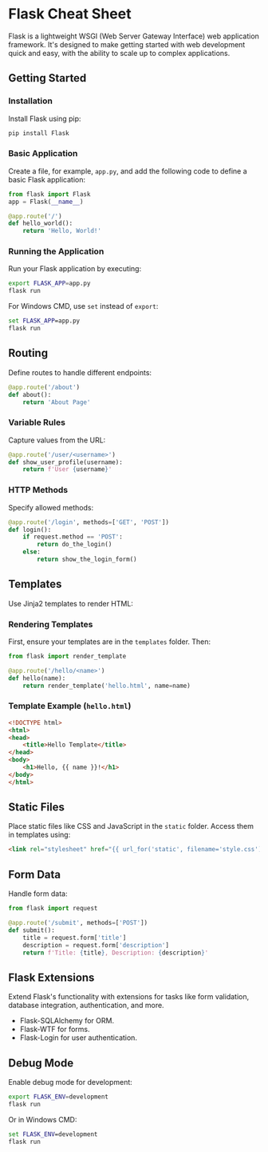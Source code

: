 # Flask Cheat Sheet

Flask is a lightweight WSGI (Web Server Gateway Interface) web application framework. It's designed to make getting started with web development quick and easy, with the ability to scale up to complex applications.

## Getting Started

### Installation

Install Flask using pip:

```bash
pip install Flask
```

### Basic Application

Create a file, for example, `app.py`, and add the following code to define a basic Flask application:

```python
from flask import Flask
app = Flask(__name__)

@app.route('/')
def hello_world():
    return 'Hello, World!'
```

### Running the Application

Run your Flask application by executing:

```bash
export FLASK_APP=app.py
flask run
```

For Windows CMD, use `set` instead of `export`:

```cmd
set FLASK_APP=app.py
flask run
```

## Routing

Define routes to handle different endpoints:

```python
@app.route('/about')
def about():
    return 'About Page'
```

### Variable Rules

Capture values from the URL:

```python
@app.route('/user/<username>')
def show_user_profile(username):
    return f'User {username}'
```

### HTTP Methods

Specify allowed methods:

```python
@app.route('/login', methods=['GET', 'POST'])
def login():
    if request.method == 'POST':
        return do_the_login()
    else:
        return show_the_login_form()
```

## Templates

Use Jinja2 templates to render HTML:

### Rendering Templates

First, ensure your templates are in the `templates` folder. Then:

```python
from flask import render_template

@app.route('/hello/<name>')
def hello(name):
    return render_template('hello.html', name=name)
```

### Template Example (`hello.html`)

```html
<!DOCTYPE html>
<html>
<head>
    <title>Hello Template</title>
</head>
<body>
    <h1>Hello, {{ name }}!</h1>
</body>
</html>
```

## Static Files

Place static files like CSS and JavaScript in the `static` folder. Access them in templates using:

```html
<link rel="stylesheet" href="{{ url_for('static', filename='style.css') }}">
```

## Form Data

Handle form data:

```python
from flask import request

@app.route('/submit', methods=['POST'])
def submit():
    title = request.form['title']
    description = request.form['description']
    return f'Title: {title}, Description: {description}'
```

## Flask Extensions

Extend Flask's functionality with extensions for tasks like form validation, database integration, authentication, and more.

- Flask-SQLAlchemy for ORM.
- Flask-WTF for forms.
- Flask-Login for user authentication.

## Debug Mode

Enable debug mode for development:

```bash
export FLASK_ENV=development
flask run
```

Or in Windows CMD:

```cmd
set FLASK_ENV=development
flask run
```
